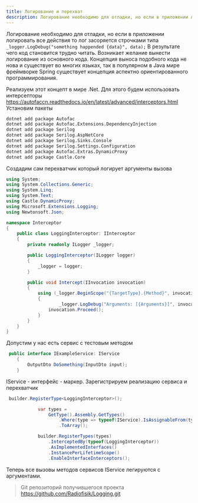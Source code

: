 ```yaml
---
title: Логирование и перехват
description: Логирование необходимо для отладки, но если в приложении логировать все действия то лог засоряется строчками типа `_logger.LogDebug("something happended {data}", data);` В результате чего код становится трудно читать...
---
```


Логирование необходимо для отладки, но если в приложении логировать все действия то лог засоряется строчками типа `_logger.LogDebug("something happended {data}", data);` В результате чего код становится трудно читать. Возникает желание вынести логирование из основного кода. Концепция выноса подобного кода не нова и существует во многих языках, так в популярном в Java мире фреймворке Spring существует концепция аспектно ориентированного программирования. 

Реализуем этот концепт в мире .Net. Для этого будем использовать интерсепторы https://autofaccn.readthedocs.io/en/latest/advanced/interceptors.html Установим пакеты

```bash
dotnet add package Autofac
dotnet add package Autofac.Extensions.DependencyInjection
dotnet add package Serilog
dotnet add package Serilog.AspNetCore
dotnet add package Serilog.Sinks.Console
dotnet add package Serilog.Settings.Configuration
dotnet add package Autofac.Extras.DynamicProxy
dotnet add package Castle.Core
```

Создадим сам перехватчик который логирует аргументы вызова

```c#
using System;
using System.Collections.Generic;
using System.Linq;
using System.Text;
using Castle.DynamicProxy;
using Microsoft.Extensions.Logging;
using Newtonsoft.Json;

namespace Interceptor
{
    public class LoggingInterceptor: IInterceptor
    {
        private readonly ILogger _logger;

        public LoggingInterceptor(ILogger logger)
        {
            _logger = logger;
        }

        public void Intercept(IInvocation invocation)
        {
            using (_logger.BeginScope("{TargetType}.{Method}", invocation.TargetType.Name, invocation.Method.Name))
            {
                    _logger.LogDebug("Arguments: [{Arguments}]", invocation.Arguments.Select(x => JsonConvert.SerializeObject(x)));
                invocation.Proceed();
            }
        }
    }
}

```

Допустим у нас есть сервис с тестовым методом

```c#
 public interface IExampleService: IService
    {
        OutputDto DoSomething(InputDto input);
    }
```

IService - интерфейс - маркер. Зарегистрируем реализацию сервиса и перехватчик

```c#
 builder.RegisterType<LoggingInterceptor>();

            var types =
                GetType().Assembly.GetTypes()
                    .Where(type => typeof(IService).IsAssignableFrom(type))
                    .ToArray();

            builder.RegisterTypes(types)
                .InterceptedBy(typeof(LoggingInterceptor))
                .AsImplementedInterfaces()
                .InstancePerLifetimeScope()
                .EnableInterfaceInterceptors();
```

Теперь все вызовы методов сервисов IService легируются с аргументами.

> Git репозиторий получившегося проекта https://github.com/Radiofisik/Logging.git